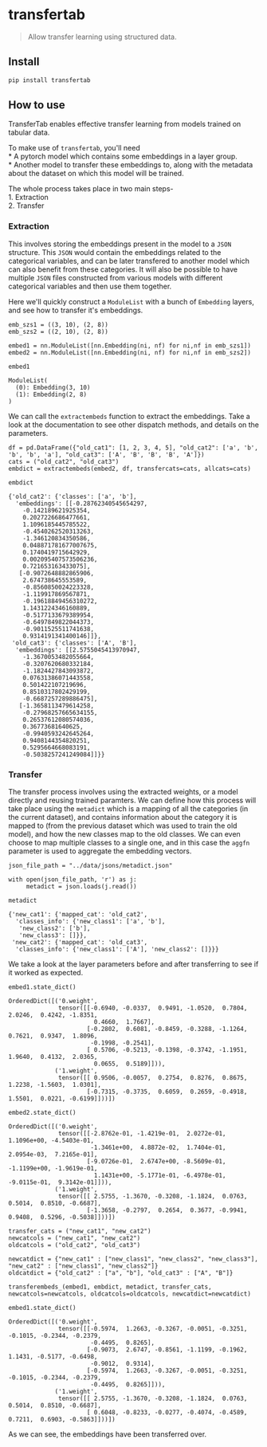 # transfertab
> Allow transfer learning using structured data.


## Install

```bash
pip install transfertab
```

## How to use

TransferTab enables effective transfer learning from models trained on tabular data.

To make use of `transfertab`, you'll need  
	* A pytorch model which contains some embeddings in a layer group.  
	* Another model to transfer these embeddings to, along with the metadata about the dataset on which this model will be trained.

The whole process takes place in two main steps-  
	1. Extraction  
	2. Transfer


### Extraction
This involves storing the embeddings present in the model to a `JSON` structure. This `JSON` would contain the embeddings related to the categorical variables, and can be later transfered to another model which can also benefit from these categories. It will also be possible to have multiple `JSON` files constructed from various models with different categorical variables and then use them together.

Here we'll quickly construct a `ModuleList` with a bunch of `Embedding` layers, and see how to transfer it's embeddings.

```
emb_szs1 = ((3, 10), (2, 8))
emb_szs2 = ((2, 10), (2, 8))
```

```
embed1 = nn.ModuleList([nn.Embedding(ni, nf) for ni,nf in emb_szs1])
embed2 = nn.ModuleList([nn.Embedding(ni, nf) for ni,nf in emb_szs2])
```

```
embed1
```




    ModuleList(
      (0): Embedding(3, 10)
      (1): Embedding(2, 8)
    )



We can call the `extractembeds` function to extract the embeddings. Take a look at the documentation to see other dispatch methods, and details on the parameters.

```
df = pd.DataFrame({"old_cat1": [1, 2, 3, 4, 5], "old_cat2": ['a', 'b', 'b', 'b', 'a'], "old_cat3": ['A', 'B', 'B', 'B', 'A']})
cats = ("old_cat2", "old_cat3")
embdict = extractembeds(embed2, df, transfercats=cats, allcats=cats)
```

```
embdict
```




    {'old_cat2': {'classes': ['a', 'b'],
      'embeddings': [[-0.28762340545654297,
        -0.142189621925354,
        0.2027226686477661,
        1.1096185445785522,
        -0.4540262520313263,
        -1.346120834350586,
        0.048871781677007675,
        0.1740419715642929,
        0.002095407573506236,
        0.721653163433075],
       [-0.9072648882865906,
        2.674738645553589,
        -0.8560850024223328,
        -1.119917869567871,
        -0.19618849456310272,
        1.1431224346160889,
        -0.5177133679389954,
        -0.6497849822044373,
        -0.9011525511741638,
        0.9314191341400146]]},
     'old_cat3': {'classes': ['A', 'B'],
      'embeddings': [[2.5755045413970947,
        -1.3670053482055664,
        -0.3207620680332184,
        -1.1824427843093872,
        0.07631386071443558,
        0.501422107219696,
        0.8510317802429199,
        -0.6687257289886475],
       [-1.3658113479614258,
        -0.27968257665634155,
        0.26537612080574036,
        0.36773681640625,
        -0.9940593242645264,
        0.9408144354820251,
        0.5295664668083191,
        -0.5038257241249084]]}}



### Transfer
The transfer process involves using the extracted weights, or a model directly and reusing trained paramters. We can define how this process will take place using the `metadict` which is a mapping of all the categories (in the current dataset), and contains information about the category it is mapped to (from the previous dataset which was used to train the old model), and how the new classes map to the old classes. We can even choose to map multiple classes to a single one, and in this case the `aggfn` parameter is used to aggregate the embedding vectors.

```
json_file_path = "../data/jsons/metadict.json"

with open(json_file_path, 'r') as j:
     metadict = json.loads(j.read())
```

```
metadict
```




    {'new_cat1': {'mapped_cat': 'old_cat2',
      'classes_info': {'new_class1': ['a', 'b'],
       'new_class2': ['b'],
       'new_class3': []}},
     'new_cat2': {'mapped_cat': 'old_cat3',
      'classes_info': {'new_class1': ['A'], 'new_class2': []}}}



We take a look at the layer parameters before and after transferring to see if it worked as expected.

```
embed1.state_dict()
```




    OrderedDict([('0.weight',
                  tensor([[-0.6940, -0.0337,  0.9491, -1.0520,  0.7804,  2.0246,  0.4242, -1.8351,
                            0.4660,  1.7667],
                          [-0.2802,  0.6081, -0.8459, -0.3288, -1.1264,  0.7621,  0.9347,  1.8096,
                           -0.1998, -0.2541],
                          [ 0.5706, -0.5213, -0.1398, -0.3742, -1.1951,  1.9640,  0.4132,  2.0365,
                            0.0655,  0.5189]])),
                 ('1.weight',
                  tensor([[ 0.9506, -0.0057,  0.2754,  0.8276,  0.8675,  1.2238, -1.5603,  1.0301],
                          [-0.7315, -0.3735,  0.6059,  0.2659, -0.4918,  1.5501,  0.0221, -0.6199]]))])



```
embed2.state_dict()
```




    OrderedDict([('0.weight',
                  tensor([[-2.8762e-01, -1.4219e-01,  2.0272e-01,  1.1096e+00, -4.5403e-01,
                           -1.3461e+00,  4.8872e-02,  1.7404e-01,  2.0954e-03,  7.2165e-01],
                          [-9.0726e-01,  2.6747e+00, -8.5609e-01, -1.1199e+00, -1.9619e-01,
                            1.1431e+00, -5.1771e-01, -6.4978e-01, -9.0115e-01,  9.3142e-01]])),
                 ('1.weight',
                  tensor([[ 2.5755, -1.3670, -0.3208, -1.1824,  0.0763,  0.5014,  0.8510, -0.6687],
                          [-1.3658, -0.2797,  0.2654,  0.3677, -0.9941,  0.9408,  0.5296, -0.5038]]))])



```
transfer_cats = ("new_cat1", "new_cat2")
newcatcols = ("new_cat1", "new_cat2")
oldcatcols = ("old_cat2", "old_cat3")

newcatdict = {"new_cat1" : ["new_class1", "new_class2", "new_class3"], "new_cat2" : ["new_class1", "new_class2"]}
oldcatdict = {"old_cat2" : ["a", "b"], "old_cat3" : ["A", "B"]}

transferembeds_(embed1, embdict, metadict, transfer_cats, newcatcols=newcatcols, oldcatcols=oldcatcols, newcatdict=newcatdict)
```

```
embed1.state_dict()
```




    OrderedDict([('0.weight',
                  tensor([[-0.5974,  1.2663, -0.3267, -0.0051, -0.3251, -0.1015, -0.2344, -0.2379,
                           -0.4495,  0.8265],
                          [-0.9073,  2.6747, -0.8561, -1.1199, -0.1962,  1.1431, -0.5177, -0.6498,
                           -0.9012,  0.9314],
                          [-0.5974,  1.2663, -0.3267, -0.0051, -0.3251, -0.1015, -0.2344, -0.2379,
                           -0.4495,  0.8265]])),
                 ('1.weight',
                  tensor([[ 2.5755, -1.3670, -0.3208, -1.1824,  0.0763,  0.5014,  0.8510, -0.6687],
                          [ 0.6048, -0.8233, -0.0277, -0.4074, -0.4589,  0.7211,  0.6903, -0.5863]]))])



As we can see, the embeddings have been transferred over.
